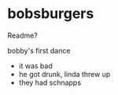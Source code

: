 # bobsburgers

Readme? 

bobby's first dance
- it was bad
- he got drunk, linda threw up
- they had schnapps

